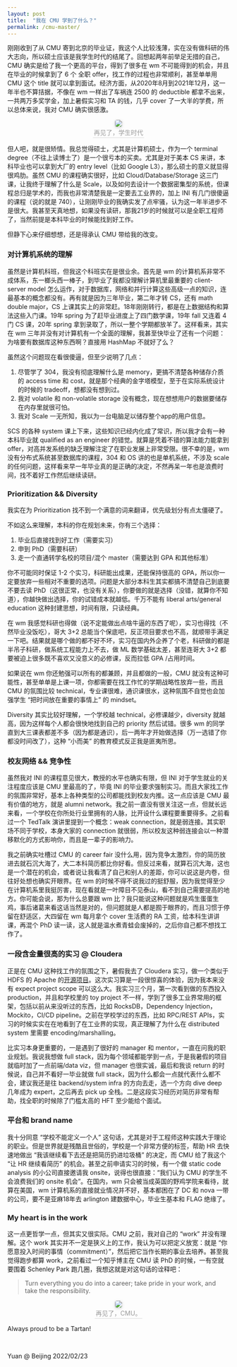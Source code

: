 ```yaml
---
layout: post
title:  "我在 CMU 学到了什么？"
permalink: /cmu-master/
---
```


刚刚收到了从 CMU 寄到北京的毕业证，我这个人比较浅薄，实在没有做科研的伟大志向，所以硕士应该是我学生时代的结尾了。回想起两年前举足无措的自己，CMU 确实是给了我一个更高的平台，得到了很多在 wm 不可能得到的机会，并且在毕业的时候拿到了 6 个 全职 offer，找工作的过程也非常顺利，甚至单单用 CMU 这个 title 就可以拿到面试。经济方面，从2020年8月到2021年12月，这一年半也不算拮据，不像在 wm 一样出了车祸连 2500 的 deductible 都拿不出来，一共两万多奖学金，加上暑假实习和 TA 的钱，几乎 cover 了一大半的学费，所以总体来说，我对 CMU 确实很感激。

<center>
    <img style="border-radius: 0.3125em;
    box-shadow: 0 2px 4px 0 rgba(34,36,38,.12),0 2px 10px 0 rgba(34,36,38,.08);" 
    src="/assets/diplomas.JPG">
    <br>
    <div style="color:orange; border-bottom: 1px solid #d9d9d9;
    display: inline-block;
    color: #999;
    padding: 2px;">再见了，学生时代</div>
</center>


但人吧，就是很矫情。我总觉得硕士，尤其是计算机硕士，作为一个 terminal degree（不往上读博士了）是一个很亏本的买卖。尤其是对于美本 CS 来讲，本科毕业也可以拿到大厂的 entry level（比如 Google L3），那么硕士的意义就显得很鸡肋。虽然 CMU 的课程确实很好，比如 Cloud/Database/Storage 这三门课，让我终于理解了什么是 Scale，以及如何去设计一个数据密集型的系统，但课程总归是学术的，而我也非常清楚我是一定要去工业界的，加上 INI 有几门很傻逼的课程（说的就是 740），让刚刚毕业的我确实发了点牢骚，认为这一年半进步不是很大。我甚至天真地想，如果没有读研，那我21岁的时候就可以是全职工程师了，当然前提是本科毕业的时候能找到好工作。

但静下心来仔细想想，还是得承认 CMU 带给我的改变。

### 对计算机系统的理解
虽然是计算机科班，但我这个科班实在是很业余。首先是 wm 的计算机系非常不成体系，东一榔头西一棒子，到毕业了我都没理解计算机里最重要的 client-server model 怎么运作，对于数据库，网络和并行计算这些高级一点的知识，连最基本的概念都没有。再有就是因为三年毕业，第二年才转 CS，还有 math double major，CS 上课其实上的非常赶。18年刚刚转行，都是在上数据结构和算法这些入门课。19年 spring 为了赶毕业进度上了四门数学课，19年 fall 又连着 4 门 CS 课，20年 spring 拿到录取了，所以一整个学期都放羊了。这样看来，其实在 wm 三年并没有对计算机有一个全面的理解，我甚至快毕业了还有一个问题：为啥要有数据库这种东西啊？直接用 HashMap 不就好了么？

虽然这个问题现在看很傻逼，但至少说明了几点：<br>
1. 尽管学了 304，我没有彻底理解什么是 memory，更搞不清楚各种储存介质的 access time 和 cost，就是那个经典的金字塔模型，至于在实际系统设计的时候的 tradeoff，想都没有想到过。
2. 我对 volatile 和 non-volatile storage 没有概念，现在想想用户的数据要储存在内存里就很可怕。
3. 我对 Scale 一无所知，我以为一台电脑足以储存整个app的用户信息。

SCS 的各种 system 课上下来，这些知识已经内化成了常识，所以我才会有一种本科毕业就 qualified as an engineer 的错觉。就算是凭着不错的算法能力能拿到 offer，对高并发系统的缺乏理解注定了在职业发展上非常受限。很不幸的是，wm 没有分布式系统甚至数据库的课程，304 和 OS 讲的也是单机系统，不涉及 scale 的任何问题，这样看来早一年毕业真的是正确的决定，不然再呆一年也是浪费时间，找不着好工作然后继续读研。

### Prioritization && Diversity
我实在为 Prioritization 找不到一个满意的词来翻译，优先级划分有点太僵硬了。

不如这么来理解，本科的你在规划未来，你有三个选择：<br>
1. 毕业后直接找到好工作（需要实习）
2. 申到 PhD（需要科研）
3. 走一个直通转学名校的项目/混个 master（需要达到 GPA 和其他标准）

你不可能同时保证 1-2 个实习，科研能出成果，还能保持很高的 GPA，所以你一定要放弃一些相对不重要的选项。问题是大部分本科生其实都搞不清楚自己到底要不要去读 PhD（这很正常，也没有关系），你要做的就是选择（没错，就算你不知道），你越快做出选择，你的试错成本就越低。千万不能有 liberal arts/general education 这种封建思想，时间有限，只读经典。

在 wm 我感觉科研也得做（说不定能做出点啥牛逼的东西了呢），实习也得找（不然毕业没饭吃），哥大 3+2 总能当个保底吧，反正项目要求也不高，就顺带手满足一下吧。结果就是哪个做的都不好不坏，实习在国内外企养了个老，科研做的都是半吊子科研，做系统工程能力上不去，做 ML 数学基础太差，甚至连哥大 3+2 都要被迫上很多既不喜欢又没意义的必修课，反而拉低 GPA /占用时间。

如果说在 wm 你还勉强可以所有的都兼顾，并且都做的一般，CMU 就没有这种可能性，甚至单单是上课一项，你都需要在找工作忙的学期战略性放弃一些，而且 CMU 的氛围比较 technical，专业课很难，通识课很水，这种氛围不自觉也会加强学生 “把时间放在重要的事情上” 的 mindset。

Diversity 其实比较好理解，一个学校越 technical，必修课越少，diversity 就越高，因为这样每个人都会很快地找到自己的 priority 然后试错。很多 wm 的同学直到大三课表都差不多（因为都是通识），后一两年才开始做选择（万一选错了你都没时间改了），这种 “小而美” 的教育模式反正我是匪夷所思。


### 校友网络 && 竞争性
虽然我对 INI 的课程意见很大，教授的水平也确实有限，但 INI 对于学生就业的关注程度应该是 CMU 里最高的了，毕竟 INI 的毕业要求强制实习。而且大家找工作的氛围非常好，基本上各种类型的公司都能找到校友内推。这一点应该是 CMU 最有价值的地方，就是 alumni network。我之前一直没有很关注这一点，但就长远来看，一个学校在你所处行业里拥有的人脉，比开设什么课程要重要得多。之前看过一个 TedTalk 演讲里提到一个概念：weak connection，就是弱连接。其实职场不同于学校，本身大家的 connection 就很弱，所以校友这种弱连接会以一种潜移默化的方式影响你，而且是一辈子的影响力。

我之前确实吐槽过 CMU 的 career fair 没什么用，因为竞争太激烈，你的简历放进去就石沉大海了，大二本科简历都比你好看。但反过来看，就算石沉大海，这也是一个潜在的机会，或者说让我看清了自己和别人的差距，你可以说这是内卷，但往好处想也确实开眼界。在 wm 的时候不得不说我过的挺舒服，因为我觉得至少在计算机系里我挺厉害，现在看就是一叶障目不见泰山，看不到自己需要提高的地方。你可能会说，那为什么总要跟 wm 比？我只能说这种问题就是鸡生蛋蛋生鸡，事后诸葛来看这话当然是对的，但问题就是人都是囿于眼界的，而且习惯于停留在舒适区，大四留在 wm 每月拿个 cover 生活费的 RA 工资，给本科生讲讲课，再混个 PhD 读一读，这人就是温水煮青蛙会废掉的，之后你自己都不想找工作了。

### 一段含金量很高的实习 @ Cloudera
正是在 CMU 这种找工作的氛围之下，暑假我去了 Cloudera 实习，做一个类似于 HDFS 的 Apache 的[开源项目](https://ozone.apache.org)。这次实习算是一段很惊喜的体验，因为我本来没有 expect project scope 可以这么大。我实习三个月，第一次看到做的东西投入 production，并且和学校里的 toy project 不一样，学到了很多工业界常用的框架，包括以前从来没听过的东西，比如 RocksDB，Dependency Injection，Mockito，CI/CD pipeline。之前在学校学过的东西，比如 RPC/REST APIs，实习的时候实实在在地看到了在工业界的实现，真正理解了为什么在 distributed system 里需要 encoding/marshalling。

比实习本身更重要的，一是遇到了很好的 manager 和 mentor，一直在问我的职业规划。我说我想做 full stack，因为每个领域都能学到一点，于是我暑假的项目就临时加了一点前端/data viz，但 manager 也很实诚，最后和我谈 return 的时候说，自己并不看好一毕业就做 full stack，因为什么都会一点就代表什么都不会，建议我还是往 backend/system infra 的方向去走，选一个方向 dive deep 几年成为 expert，之后再去 pick up 全栈。二是这段实习经历对简历非常有帮助，找全职的时候除了门槛太高的 HFT 至少能给个面试。

### 平台和 brand name
我十分同意 “学校不能定义一个人” 这句话，尤其是对于工程师这种实践大于理论的职业。但是世界就是残酷且世俗的，学校是一个非常方便的标签，帮助 HR 去快速地做出 “我该继续看下去还是把简历扔进垃圾桶” 的决定，而 CMU 给了我这个 “让 HR 继续看简历” 的机会。甚至之前申请实习的时候，有一个做 static code analysis 的小公司直接邀请我 onsite，说得也很直接：“我们认为 CMU 的学生不会浪费我们的 onsite 机会”。在国内，wm 只会被当成英国的野鸡学院来看待，就算在美国，wm 计算机系的直接就业情况并不好，基本都困在了 DC 和 nova 一带的公司，要不是亚麻18年去 arlington 建数据中心，毕业生基本和 FLAG 绝缘了。

### My heart is in the work
这一点更哲学一点，但其实又很实际。CMU 之前，我对自己的 “work” 并没有理解。这个 work 其实并不一定是狭义上的工作，我认为可以把定义放宽：就是 “你愿意投入时间的事情（commitment）”，然后把它当作长期的事业去培养。甚至我觉得跑步都算 work，之前看过一个知乎博主在 CMU 读 PhD 的时候，一有空就要围着 Schenley Park 跑几圈，我想这就是对这句话的诠释吧：
> Turn everything you do into a career; take pride in your work, and take the responsibility.

<center>
    <img style="border-radius: 0.3125em;
    box-shadow: 0 2px 4px 0 rgba(34,36,38,.12),0 2px 10px 0 rgba(34,36,38,.08);" 
    src="/assets/farewell.png">
    <br>
    <div style="color:orange; border-bottom: 1px solid #d9d9d9;
    display: inline-block;
    color: #999;
    padding: 2px;">再见了，CMU。</div>
</center>

Always proud to be a Tartan!

&nbsp;

Yuan @ Beijing
2022/02/23
